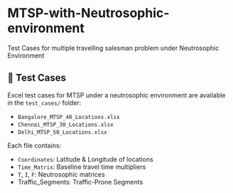 # MTSP-with-Neutrosophic-environment
Test Cases for multiple travelling salesman problem under Neutrosophic Environment
## 🧪 Test Cases

Excel test cases for MTSP under a neutrosophic environment are available in the `test_cases/` folder:

- `Bangalore_MTSP_40_Locations.xlsx`
- `Chennai_MTSP_30_Locations.xlsx`
- `Delhi_MTSP_50_Locations.xlsx`

Each file contains:
- `Coordinates`: Latitude & Longitude of locations
- `Time_Matrix`: Baseline travel time multipliers
- `T`, `I`, `F`: Neutrosophic matrices
- Traffic_Segments: Traffic-Prone Segments
